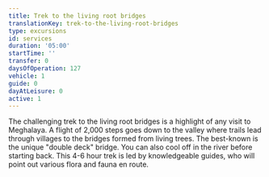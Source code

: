 ```yaml
---
title: Trek to the living root bridges
translationKey: trek-to-the-living-root-bridges
type: excursions
id: services
duration: '05:00'
startTime: ''
transfer: 0
daysOfOperation: 127
vehicle: 1
guide: 0
dayAtLeisure: 0
active: 1
---
```

The challenging trek to the living root bridges is a highlight of any visit to Meghalaya. A flight of 2,000 steps goes down to the valley where trails lead through villages to the bridges formed from living trees. The best-known is the unique "double deck" bridge. You can also cool off in the river before starting back. This 4-6 hour trek is led by knowledgeable guides, who will point out various flora and fauna en route. 